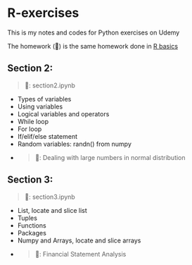 # R-exercises
This is my notes and codes for Python exercises on Udemy

The homework (:blue_book:) is the same homework done in [R basics](https://github.com/nluu1/Udemy-exercises/tree/main/R-basics)

## Section 2:
>:page_facing_up:: section2.ipynb
- Types of variables
- Using variables
- Logical variables and operators
- While loop
- For loop
- If/elif/else statement
- Random variables: randn() from numpy
- >:blue_book:: Dealing with large numbers in normal distribution

## Section 3:
>:page_facing_up:: section3.ipynb
- List, locate and slice list
- Tuples
- Functions
- Packages
- Numpy and Arrays, locate and slice arrays
- >:blue_book:: Financial Statement Analysis
